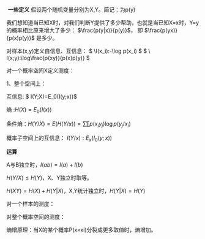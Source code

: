 ​
**一些定义**
假设两个随机变量分别为X,Y。简记：为p(y)

我们想知道当已知X时，对我们判断Y提供了多少帮助，也就是当已知X=x时，Y=y的概率相比原来增大了多少：
$\frac{p(y|x)}{p(y)}$，
​​​​即 $\frac{p(yx)}{p(x)p(y)}$ 是多少。

对样本(x,y)定义自信息、互信息：
$
\I(x_i):-\log p(x_i)
$
$
\ I(x;y):\log\frac{p(xy)}{p(x)p(y)}
$


对一个概率空间X定义测度：

1、整个空间上：

互信息: $ I(Y;X)=E_0(I(y;x))$

熵 :$H(X)=E_0(I(x))$

条件熵：$H(Y/X)=E(H(Y/x))=\sum\sum p(x_iy_j)\log p(y_j/x_i)$

概率子空间上的互信息：
$I(Y/x):E_x(I_0(y;x))$


**运算**

A与B独立时，$I(ab)=I(a)+I(b)$

$H(Y/X)\leq H(Y)$，X、Y独立时取等。

$H(XY)=H(X)+H(Y|X)$，X,Y统计独立时，$H(Y|X)=H(Y)$

对一个样本的测度：

对整个概率空间的测度：

熵增原理：当X的某个概率P(x=xi)分裂成更多取值时，熵增加。


​